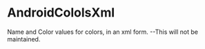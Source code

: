 AndroidCololsXml
================

Name and Color values for colors, in an xml form. --This will not be maintained. 
